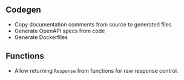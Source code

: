 ## Codegen

- Copy documentation comments from source to generated files
- Generate OpenAPI specs from code
- Generate Dockerfiles

## Functions

- Allow returning `Response` from functions for raw response control.
